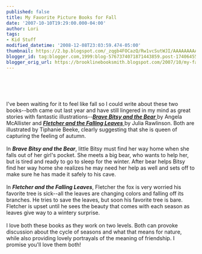 ```yaml
---
published: false
title: My Favorite Picture Books for Fall
date: '2007-10-10T19:29:00.000-04:00'
author: Lori
tags:
- Kid Stuff
modified_datetime: '2008-12-08T23:03:59.474-05:00'
thumbnail: https://2.bp.blogspot.com/_zqgb4FOCazQ/Rw1vcSutWJI/AAAAAAAAAD0/4zDwUSUiVFw/s72-c/fletcher.jpg
blogger_id: tag:blogger.com,1999:blog-5767374071871443859.post-1740645511022353997
blogger_orig_url: https://brooklinebooksmith.blogspot.com/2007/10/my-favorite-picture-books-for-fall.html
---
```


<a href="https://2.bp.blogspot.com/_zqgb4FOCazQ/Rw1vcSutWJI/AAAAAAAAAD0/4zDwUSUiVFw/s1600-h/fletcher.jpg"><img id="BLOGGER_PHOTO_ID_5119870883244890258" style="CURSOR: hand" alt="" src="https://2.bp.blogspot.com/_zqgb4FOCazQ/Rw1vcSutWJI/AAAAAAAAAD0/4zDwUSUiVFw/s320/fletcher.jpg" border="0" /></a> <a href="https://2.bp.blogspot.com/_zqgb4FOCazQ/Rw1vXSutWII/AAAAAAAAADs/tKcwDRB1QqE/s1600-h/bitsy.jpg"><img id="BLOGGER_PHOTO_ID_5119870797345544322" style="CURSOR: hand" alt="" src="https://2.bp.blogspot.com/_zqgb4FOCazQ/Rw1vXSutWII/AAAAAAAAADs/tKcwDRB1QqE/s320/bitsy.jpg" border="0" /></a><br /><div><br /><br /><div>I've been waiting for it to feel like fall so I could write about these two books--both came out last year and have still lingered in my mind as great stories with fantastic illustrations--<a href="https://brookline.booksense.com/NASApp/store/Product?s=showproduct&amp;isbn=9780618639946"><strong><em>Brave Bitsy and the Bear</em></strong> </a>by Angela McAllister and <a href="https://brookline.booksense.com/NASApp/store/Product?s=showproduct&amp;isbn=9780061134012"><strong><em>Fletcher and the Falling Leaves</em></strong> </a>by Julia Rawlinson. Both are illustrated by Tiphanie Beeke, clearly suggesting that she is queen of capturing the feeling of autumn.</div><br /><div>In <strong><em>Brave Bitsy and the Bear</em></strong>, little Bitsy must find her way home when she falls out of her girl's pocket. She meets a big bear, who wants to help her, but is tired and ready to go to sleep for the winter. After bear helps Bitsy find her way home she realizes he may need her help as well and sets off to make sure he has made it safely to his cave. </div><br /><div>In <em><strong>Fletcher and the Falling Leaves</strong></em>, Fletcher the fox is very worried his favorite tree is sick--all the leaves are changing colors and falling off its branches. He tries to save the leaves, but soon his favorite tree is bare. Fletcher is upset until he sees the beauty that comes with each season as leaves give way to a wintery surprise. </div><br /><div>I love both these books as they work on two levels. Both can provoke discussion about the cycle of seasons and what that means for nature, while also providing lovely portrayals of the meaning of friendship. I promise you'll love them both! </div></div>